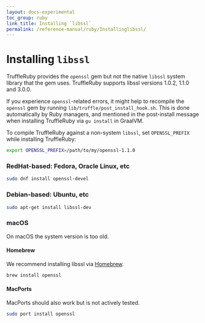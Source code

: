 ```yaml
---
layout: docs-experimental
toc_group: ruby
link_title: Installing `libssl`
permalink: /reference-manual/ruby/Installinglibssl/
---
```

# Installing `libssl`

TruffleRuby provides the `openssl` gem but not the native `libssl` system library that the gem uses.
TruffleRuby supports libssl versions 1.0.2, 1.1.0 and 3.0.0.

If you experience `openssl`-related errors, it might help to recompile the `openssl` gem by running `lib/truffle/post_install_hook.sh`.
This is done automatically by Ruby managers, and mentioned in the post-install message when installing TruffleRuby via `gu install` in GraalVM.

To compile TruffleRuby against a non-system `libssl`, set `OPENSSL_PREFIX` while installing TruffleRuby:
```bash
export OPENSSL_PREFIX=/path/to/my/openssl-1.1.0
```

### RedHat-based: Fedora, Oracle Linux, etc

```bash
sudo dnf install openssl-devel
```

### Debian-based: Ubuntu, etc

```bash
sudo apt-get install libssl-dev
```

### macOS

On macOS the system version is too old.

#### Homebrew

We recommend installing libssl via [Homebrew](https://brew.sh).

```bash
brew install openssl
```

#### MacPorts

MacPorts should also work but is not actively tested.

```bash
sudo port install openssl
```
